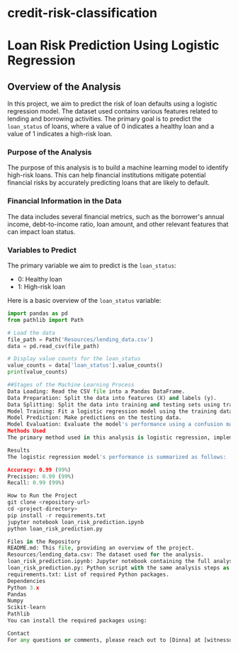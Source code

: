 # credit-risk-classification
# Loan Risk Prediction Using Logistic Regression

## Overview of the Analysis

In this project, we aim to predict the risk of loan defaults using a logistic regression model. The dataset used contains various features related to lending and borrowing activities. The primary goal is to predict the `loan_status` of loans, where a value of 0 indicates a healthy loan and a value of 1 indicates a high-risk loan.

### Purpose of the Analysis

The purpose of this analysis is to build a machine learning model to identify high-risk loans. This can help financial institutions mitigate potential financial risks by accurately predicting loans that are likely to default.

### Financial Information in the Data

The data includes several financial metrics, such as the borrower's annual income, debt-to-income ratio, loan amount, and other relevant features that can impact loan status.

### Variables to Predict

The primary variable we aim to predict is the `loan_status`:
- 0: Healthy loan
- 1: High-risk loan

Here is a basic overview of the `loan_status` variable:

```python
import pandas as pd
from pathlib import Path

# Load the data
file_path = Path('Resources/lending_data.csv')
data = pd.read_csv(file_path)

# Display value counts for the loan_status
value_counts = data['loan_status'].value_counts()
print(value_counts)

##Stages of the Machine Learning Process
Data Loading: Read the CSV file into a Pandas DataFrame.
Data Preparation: Split the data into features (X) and labels (y).
Data Splitting: Split the data into training and testing sets using train_test_split.
Model Training: Fit a logistic regression model using the training data.
Model Prediction: Make predictions on the testing data.
Model Evaluation: Evaluate the model's performance using a confusion matrix and classification report.
Methods Used
The primary method used in this analysis is logistic regression, implemented using the LogisticRegression class from the sklearn library.

Results
The logistic regression model's performance is summarized as follows:

Accuracy: 0.99 (99%)
Precision: 0.99 (99%)
Recall: 0.99 (99%)

How to Run the Project
git clone <repository-url>
cd <project-directory>
pip install -r requirements.txt
jupyter notebook loan_risk_prediction.ipynb
python loan_risk_prediction.py

Files in the Repository
README.md: This file, providing an overview of the project.
Resources/lending_data.csv: The dataset used for the analysis.
loan_risk_prediction.ipynb: Jupyter notebook containing the full analysis.
loan_risk_prediction.py: Python script with the same analysis steps as the notebook.
requirements.txt: List of required Python packages.
Dependencies
Python 3.x
Pandas
Numpy
Scikit-learn
Pathlib
You can install the required packages using:

Contact
For any questions or comments, please reach out to [Dinna] at [witnessdinna@gmail.com].
